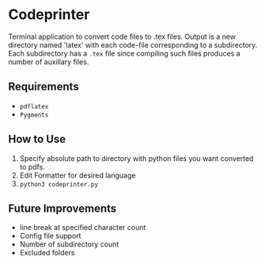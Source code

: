 # Codeprinter
Terminal application to convert code files to .tex files. Output is a new directory named 'latex' with
each code-file corresponding to a subdirectory. Each subdirectory has a `.tex` file since compiling such
files produces a number of auxillary files.

## Requirements
* `pdflatex`
* `Pygments`

## How to Use
1. Specify absolute path to directory with python files you want converted to pdfs.
2. Edit Formatter for desired language
3. `python3 codeprinter.py`

## Future Improvements
* line break at specified character count
* Config file support
* Number of subdirectory count
* Excluded folders

